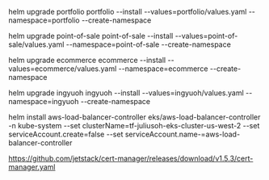 helm upgrade portfolio portfolio --install --values=portfolio/values.yaml --namespace=portfolio --create-namespace

helm upgrade point-of-sale point-of-sale --install --values=point-of-sale/values.yaml --namespace=point-of-sale --create-namespace

helm upgrade ecommerce ecommerce --install --values=ecommerce/values.yaml --namespace=ecommerce --create-namespace

helm upgrade ingyuoh ingyuoh --install --values=ingyuoh/values.yaml --namespace=ingyuoh --create-namespace

helm install aws-load-balancer-controller eks/aws-load-balancer-controller -n kube-system --set clusterName=tf-juliusoh-eks-cluster-us-west-2 --set serviceAccount.create=false --set serviceAccount.name-=aws-load-balancer-controller

https://github.com/jetstack/cert-manager/releases/download/v1.5.3/cert-manager.yaml


